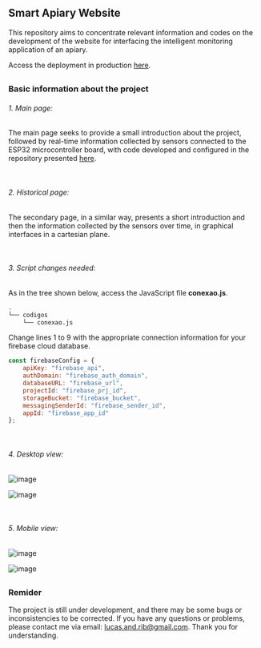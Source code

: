## Smart Apiary Website

This repository aims to concentrate relevant information and codes on the development of the website for interfacing the intelligent monitoring application of an apiary.

Access the deployment in production [here](https://smart-apiary.netlify.app/).

##

### Basic information about the project

###### 1. Main page:

The main page seeks to provide a small introduction about the project, followed by real-time information collected by sensors connected to the ESP32 microcontroller board, with code developed and configured in the repository presented [here](https://github.com/lvcasribeiro/smart-apiary-esp32).

<br>

###### 2. Historical page:

The secondary page, in a similar way, presents a short introduction and then the information collected by the sensors over time, in graphical interfaces in a cartesian plane.

<br>

###### 3. Script changes needed:

As in the tree shown below, access the JavaScript file **conexao.js**.

```bash
.
└── codigos
    └── conexao.js
```

Change lines 1 to 9 with the appropriate connection information for your firebase cloud database.

```JavaScript
const firebaseConfig = {
    apiKey: "firebase_api",
    authDomain: "firebase_auth_domain",
    databaseURL: "firebase_url",
    projectId: "firebase_prj_id",
    storageBucket: "firebase_bucket",
    messagingSenderId: "firebase_sender_id",
    appId: "firebase_app_id"
};
```

<br>

###### 4. Desktop view:

![image](https://github.com/lvcasribeiro/darknet-train-and-test-files-generator/assets/96185134/d51ac60e-1f51-40fe-aa4e-840a736ca692)

![image](https://github.com/lvcasribeiro/darknet-train-and-test-files-generator/assets/96185134/c6bb5e0c-9a9e-40c8-a36c-e62918d30532)


<br>

###### 5. Mobile view:

![image](https://github.com/lvcasribeiro/darknet-train-and-test-files-generator/assets/96185134/db64009f-a971-47b9-a7eb-441fbfff1864)

![image](https://github.com/lvcasribeiro/darknet-train-and-test-files-generator/assets/96185134/1f90b805-f0be-4e27-842d-d422bded7a6d)

##

### Remider

The project is still under development, and there may be some bugs or inconsistencies to be corrected. If you have any questions or problems, please contact me via email: lucas.and.rib@gmail.com. Thank you for understanding.
